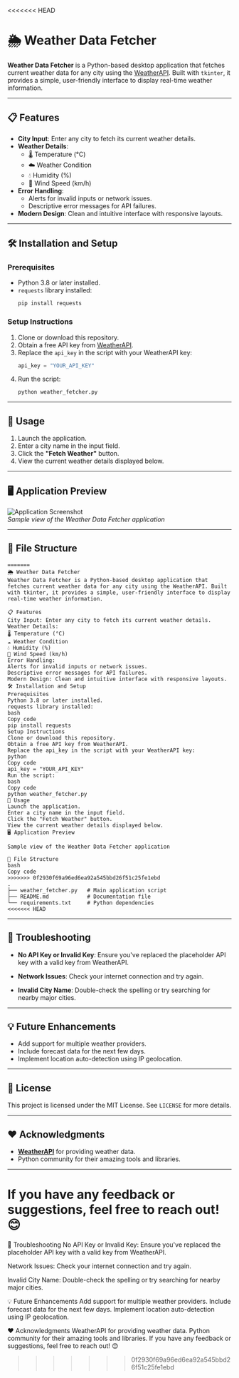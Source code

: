 <<<<<<< HEAD
# 🌦️ Weather Data Fetcher

**Weather Data Fetcher** is a Python-based desktop application that fetches current weather data for any city using the [WeatherAPI](https://www.weatherapi.com/). Built with `tkinter`, it provides a simple, user-friendly interface to display real-time weather information.

---

## 📋 Features

- **City Input**: Enter any city to fetch its current weather details.
- **Weather Details**:
  - 🌡️ Temperature (°C)
  - ☁️ Weather Condition
  - 💧 Humidity (%)
  - 💨 Wind Speed (km/h)
- **Error Handling**:
  - Alerts for invalid inputs or network issues.
  - Descriptive error messages for API failures.
- **Modern Design**: Clean and intuitive interface with responsive layouts.

---

## 🛠️ Installation and Setup

### Prerequisites
- Python 3.8 or later installed.
- `requests` library installed:
  ```bash
  pip install requests
  ```

### Setup Instructions
1. Clone or download this repository.
2. Obtain a free API key from [WeatherAPI](https://www.weatherapi.com/).
3. Replace the `api_key` in the script with your WeatherAPI key:
   ```python
   api_key = "YOUR_API_KEY"
   ```
4. Run the script:
   ```bash
   python weather_fetcher.py
   ```

---

## 🚀 Usage

1. Launch the application.
2. Enter a city name in the input field.
3. Click the **"Fetch Weather"** button.
4. View the current weather details displayed below.

---

## 🖥️ Application Preview

![Application Screenshot](screenshot_placeholder.png)  
*Sample view of the Weather Data Fetcher application*

---

## 📂 File Structure
```
=======
🌦️ Weather Data Fetcher
Weather Data Fetcher is a Python-based desktop application that fetches current weather data for any city using the WeatherAPI. Built with tkinter, it provides a simple, user-friendly interface to display real-time weather information.

📋 Features
City Input: Enter any city to fetch its current weather details.
Weather Details:
🌡️ Temperature (°C)
☁️ Weather Condition
💧 Humidity (%)
💨 Wind Speed (km/h)
Error Handling:
Alerts for invalid inputs or network issues.
Descriptive error messages for API failures.
Modern Design: Clean and intuitive interface with responsive layouts.
🛠️ Installation and Setup
Prerequisites
Python 3.8 or later installed.
requests library installed:
bash
Copy code
pip install requests
Setup Instructions
Clone or download this repository.
Obtain a free API key from WeatherAPI.
Replace the api_key in the script with your WeatherAPI key:
python
Copy code
api_key = "YOUR_API_KEY"
Run the script:
bash
Copy code
python weather_fetcher.py
🚀 Usage
Launch the application.
Enter a city name in the input field.
Click the "Fetch Weather" button.
View the current weather details displayed below.
🖥️ Application Preview

Sample view of the Weather Data Fetcher application

📂 File Structure
bash
Copy code
>>>>>>> 0f2930f69a96ed6ea92a545bbd26f51c25fe1ebd
.
├── weather_fetcher.py   # Main application script
├── README.md            # Documentation file
└── requirements.txt     # Python dependencies
<<<<<<< HEAD
```

---

## 🤔 Troubleshooting

- **No API Key or Invalid Key**:
  Ensure you've replaced the placeholder API key with a valid key from WeatherAPI.
  
- **Network Issues**:
  Check your internet connection and try again.

- **Invalid City Name**:
  Double-check the spelling or try searching for nearby major cities.

---

## 💡 Future Enhancements

- Add support for multiple weather providers.
- Include forecast data for the next few days.
- Implement location auto-detection using IP geolocation.

---

## 📜 License

This project is licensed under the MIT License. See `LICENSE` for more details.

---

## ❤️ Acknowledgments

- **[WeatherAPI](https://www.weatherapi.com/)** for providing weather data.
- Python community for their amazing tools and libraries.

--- 

If you have any feedback or suggestions, feel free to reach out! 😊
=======
🤔 Troubleshooting
No API Key or Invalid Key: Ensure you've replaced the placeholder API key with a valid key from WeatherAPI.

Network Issues: Check your internet connection and try again.

Invalid City Name: Double-check the spelling or try searching for nearby major cities.

💡 Future Enhancements
Add support for multiple weather providers.
Include forecast data for the next few days.
Implement location auto-detection using IP geolocation.

❤️ Acknowledgments
WeatherAPI for providing weather data.
Python community for their amazing tools and libraries.
If you have any feedback or suggestions, feel free to reach out! 😊
>>>>>>> 0f2930f69a96ed6ea92a545bbd26f51c25fe1ebd
